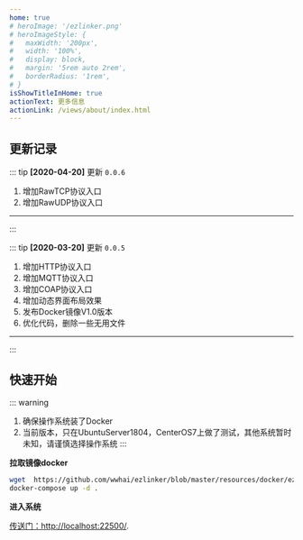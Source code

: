 ```yaml
---
home: true
# heroImage: '/ezlinker.png'
# heroImageStyle: {
#   maxWidth: '200px',
#   width: '100%',
#   display: block,
#   margin: '5rem auto 2rem',
#   borderRadius: '1rem',
# }
isShowTitleInHome: true
actionText: 更多信息
actionLink: /views/about/index.html
---
```


## 更新记录
::: tip
**[2020-04-20]** 更新 `0.0.6`

1. 增加RawTCP协议入口
2. 增加RawUDP协议入口
---

:::

::: tip
**[2020-03-20]** 更新 `0.0.5`

1. 增加HTTP协议入口
2. 增加MQTT协议入口
3. 增加COAP协议入口
4. 增加动态界面布局效果
5. 发布Docker镜像V1.0版本
6. 优化代码，删除一些无用文件
---

:::

## 快速开始

::: warning
1. 确保操作系统装了Docker
2. 当前版本，只在UbuntuServer1804，CenterOS7上做了测试，其他系统暂时未知，请谨慎选择操作系统
:::

**拉取镜像docker**

```bash 
wget  https://github.com/wwhai/ezlinker/blob/master/resources/docker/ezlinker-app-release/docker-compose.yml
docker-compose up -d .
```

**进入系统**

[传送门：http://localhost:22500/](http://localhost:22500/ "http://localhost:22500/"). 
